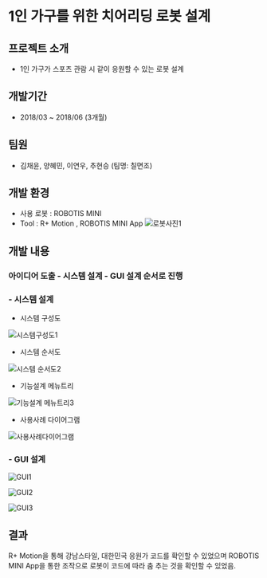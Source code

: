 # 1인 가구를 위한 치어리딩 로봇 설계

## 프로젝트 소개
* 1인 가구가 스포츠 관람 시 같이 응원할 수 있는 로봇 설계

## 개발기간
* 2018/03 ~ 2018/06 (3개월)

## 팀원
* 김채윤, 양혜민, 이연우, 추현승 (팀명: 칠면조)

## 개발 환경
* 사용 로봇 : ROBOTIS MINI 
* Tool : R+ Motion , ROBOTIS MINI App
![로봇사진1](https://user-images.githubusercontent.com/60181129/99398515-df322180-2927-11eb-8662-9a76a00bed3e.JPG)


## 개발 내용
### 아이디어 도출 - 시스템 설계 - GUI 설계 순서로 진행

### - 시스템 설계
* 시스템 구성도

![시스템구성도1](https://user-images.githubusercontent.com/60181129/99399003-667f9500-2928-11eb-954c-8444530ae417.JPG)

* 시스템 순서도

![시스템 순서도2](https://user-images.githubusercontent.com/60181129/99399017-6aabb280-2928-11eb-9eaa-080157645efc.JPG)

* 기능설계 메뉴트리

![기능설계 메뉴트리3](https://user-images.githubusercontent.com/60181129/99399031-71d2c080-2928-11eb-94ad-e20264f2763d.JPG)

* 사용사례 다이어그램

![사용사례다이어그램](https://user-images.githubusercontent.com/60181129/99399047-77300b00-2928-11eb-94c0-54c0c582b5c0.JPG)



### - GUI 설계
![GUI1](https://user-images.githubusercontent.com/60181129/99399603-3dabcf80-2929-11eb-896a-345b8f06583d.JPG)

![GUI2](https://user-images.githubusercontent.com/60181129/99399606-400e2980-2929-11eb-9257-415c4dda494e.JPG)

![GUI3](https://user-images.githubusercontent.com/60181129/99399613-41d7ed00-2929-11eb-8466-2cde5b4ee84c.JPG)

## 결과
R+ Motion을 통해 강남스타일, 대한민국 응원가 코드를 확인할 수 있었으며 ROBOTIS MINI App을 통한 조작으로 로봇이 코드에 따라 춤 추는 것을 확인할 수 있었음.  
